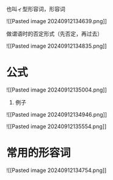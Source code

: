 
也叫ィ型形容词，形容词

![[Pasted image 20240912134639.png]]


做谓语时的否定形式（先否定，再过去）

![[Pasted image 20240912134835.png]]


# 公式

![[Pasted image 20240912135004.png]]
1.  例子

![[Pasted image 20240912134946.png]]

![[Pasted image 20240912135554.png]]
# 常用的形容词


![[Pasted image 20240912134754.png]]

